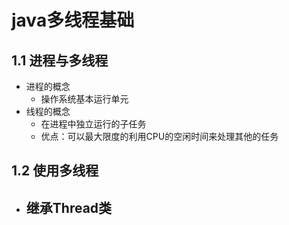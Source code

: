 # java多线程基础

## 1.1 进程与多线程

* 进程的概念
  - 操作系统基本运行单元
* 线程的概念
  - 在进程中独立运行的子任务
  - 优点：可以最大限度的利用CPU的空闲时间来处理其他的任务   
## 1.2 使用多线程

* 继承Thread类
  - 